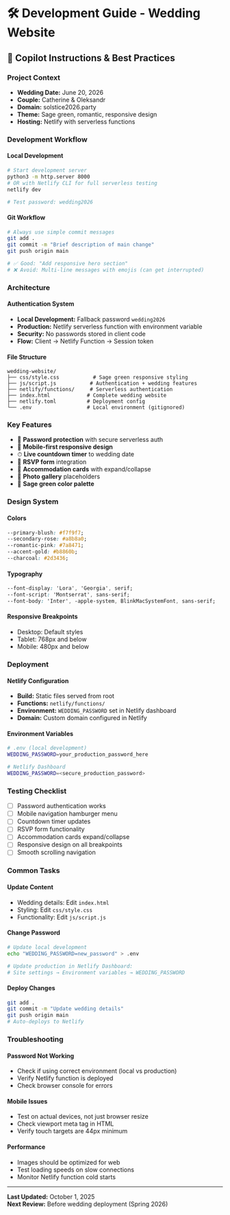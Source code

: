 # 🛠 Development Guide - Wedding Website

## 🤖 Copilot Instructions & Best Practices

### **Project Context**
- **Wedding Date:** June 20, 2026
- **Couple:** Catherine & Oleksandr 
- **Domain:** solstice2026.party
- **Theme:** Sage green, romantic, responsive design
- **Hosting:** Netlify with serverless functions

### **Development Workflow**

#### **Local Development**
```bash
# Start development server
python3 -m http.server 8000
# OR with Netlify CLI for full serverless testing
netlify dev

# Test password: wedding2026
```

#### **Git Workflow**
```bash
# Always use simple commit messages
git add .
git commit -m "Brief description of main change"
git push origin main

# ✅ Good: "Add responsive hero section"
# ❌ Avoid: Multi-line messages with emojis (can get interrupted)
```

### **Architecture**

#### **Authentication System**
- **Local Development:** Fallback password `wedding2026`
- **Production:** Netlify serverless function with environment variable
- **Security:** No passwords stored in client code
- **Flow:** Client → Netlify Function → Session token

#### **File Structure**
```
wedding-website/
├── css/style.css           # Sage green responsive styling
├── js/script.js           # Authentication + wedding features
├── netlify/functions/     # Serverless authentication
├── index.html            # Complete wedding website
├── netlify.toml          # Deployment config
└── .env                  # Local environment (gitignored)
```

### **Key Features**
- 🔐 **Password protection** with secure serverless auth
- 📱 **Mobile-first responsive design**
- ⏱ **Live countdown timer** to wedding date
- 📝 **RSVP form** integration
- 🏨 **Accommodation cards** with expand/collapse
- 📸 **Photo gallery** placeholders
- 🎨 **Sage green color palette**

### **Design System**

#### **Colors**
```css
--primary-blush: #f7f9f7;
--secondary-rose: #a8b8a0;
--romantic-pink: #7a8471;
--accent-gold: #b8860b;
--charcoal: #2d3436;
```

#### **Typography**
```css
--font-display: 'Lora', 'Georgia', serif;
--font-script: 'Montserrat', sans-serif;
--font-body: 'Inter', -apple-system, BlinkMacSystemFont, sans-serif;
```

#### **Responsive Breakpoints**
- Desktop: Default styles
- Tablet: 768px and below
- Mobile: 480px and below

### **Deployment**

#### **Netlify Configuration**
- **Build:** Static files served from root
- **Functions:** `netlify/functions/`
- **Environment:** `WEDDING_PASSWORD` set in Netlify dashboard
- **Domain:** Custom domain configured in Netlify

#### **Environment Variables**
```bash
# .env (local development)
WEDDING_PASSWORD=your_production_password_here

# Netlify Dashboard
WEDDING_PASSWORD=<secure_production_password>
```

### **Testing Checklist**
- [ ] Password authentication works
- [ ] Mobile navigation hamburger menu
- [ ] Countdown timer updates
- [ ] RSVP form functionality
- [ ] Accommodation cards expand/collapse
- [ ] Responsive design on all breakpoints
- [ ] Smooth scrolling navigation

### **Common Tasks**

#### **Update Content**
- Wedding details: Edit `index.html`
- Styling: Edit `css/style.css` 
- Functionality: Edit `js/script.js`

#### **Change Password**
```bash
# Update local development
echo "WEDDING_PASSWORD=new_password" > .env

# Update production in Netlify Dashboard:
# Site settings → Environment variables → WEDDING_PASSWORD
```

#### **Deploy Changes**
```bash
git add .
git commit -m "Update wedding details"
git push origin main
# Auto-deploys to Netlify
```

### **Troubleshooting**

#### **Password Not Working**
- Check if using correct environment (local vs production)
- Verify Netlify function is deployed
- Check browser console for errors

#### **Mobile Issues**
- Test on actual devices, not just browser resize
- Check viewport meta tag in HTML
- Verify touch targets are 44px minimum

#### **Performance**
- Images should be optimized for web
- Test loading speeds on slow connections
- Monitor Netlify function cold starts

---

**Last Updated:** October 1, 2025  
**Next Review:** Before wedding deployment (Spring 2026)